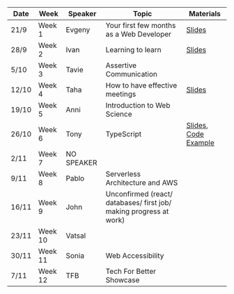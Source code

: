 | Date |   Week  | Speaker |  Topic                                   | Materials  |
|------|---------|---------|------------------------------------------|------------|
| 21/9 |  Week 1 |  Evgeny | Your first few months as a Web Developer | [Slides](https://www.canva.com/design/DAE28XUuJIY/pd8PovYjv-M9vbsyENKwYg/view?utm_content=DAE28XUuJIY&utm_campaign=designshare&utm_medium=link2&utm_source=sharebutton)        |
| 28/9 |  Week 2 |  Ivan   | Learning to learn                        | [Slides](https://learning-how-to-learn.vercel.app/#0)        |
| 5/10 |  Week 3 |  Tavie  |  Assertive Communication                 |         | 
|12/10 |  Week 4 | Taha    |  How to have effective meetings          | [Slides](https://hackmd.io/@-r_100dXRPmdPG6g1dQlHw/HkyzuEjea#/)     |
|19/10 |  Week 5 | Anni    |   Introduction to Web Science                                       |         |
|26/10 |  Week 6 | Tony    | TypeScript                               | [Slides](https://hackmd.io/@Xab5z2SfSu-ajcPEAuCmRw/rJLDJI2fs), [Code Example](https://github.com/tonylomax/fac-ts-talk)        |
| 2/11 |  Week 7 | NO SPEAKER   |                    |         |
| 9/11 |  Week 8 | Pablo |  Serverless Architecture and AWS     |         |
| 16/11|  Week 9 | John    | Unconfirmed (react/ databases/ first job/ making progress at work)          |         |
| 23/11| Week 10 | Vatsal     |                       |         |
| 30/11| Week 11 | Sonia   | Web Accessibility                         |         |
| 7/11  | Week 12 | TFB    |     Tech For Better Showcase              |         |
